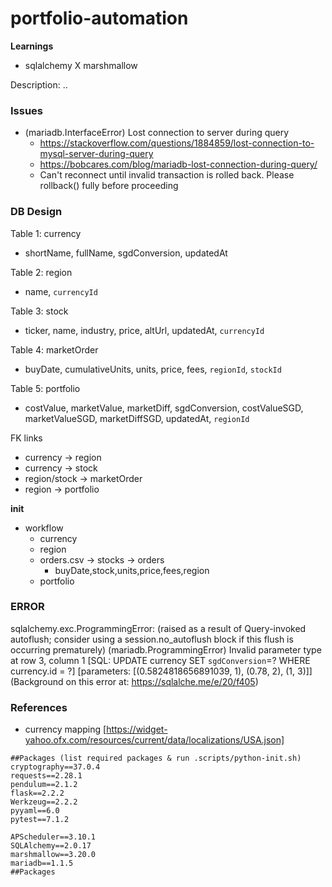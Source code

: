 # portfolio-automation

**Learnings**
<!-- - asyncio -->
- sqlalchemy X marshmallow

Description: ..

### Issues
- (mariadb.InterfaceError) Lost connection to server during query
  - https://stackoverflow.com/questions/1884859/lost-connection-to-mysql-server-during-query
  - https://bobcares.com/blog/mariadb-lost-connection-during-query/
  - Can't reconnect until invalid transaction is rolled back.  Please rollback() fully before proceeding 

### DB Design

Table 1: currency
- shortName, fullName, sgdConversion, updatedAt

Table 2: region
- name, `currencyId`

Table 3: stock
- ticker, name, industry, price, altUrl, updatedAt, `currencyId`

Table 4: marketOrder
- buyDate, cumulativeUnits, units, price, fees, `regionId`, `stockId`

Table 5: portfolio
- costValue, marketValue, marketDiff, sgdConversion, costValueSGD, marketValueSGD, marketDiffSGD, updatedAt, `regionId`

FK links
- currency -> region
- currency -> stock
- region/stock -> marketOrder
- region -> portfolio

**init**

- workflow
  - currency 
  - region
  - orders.csv -> stocks -> orders
    - buyDate,stock,units,price,fees,region
  - portfolio


### ERROR

sqlalchemy.exc.ProgrammingError: (raised as a result of Query-invoked autoflush; consider using a session.no_autoflush block if this flush is occurring prematurely)
(mariadb.ProgrammingError) Invalid parameter type at row 3, column 1
[SQL: UPDATE currency SET `sgdConversion`=? WHERE currency.id = ?]
[parameters: [(0.5824818656891039, 1), (0.78, 2), (1, 3)]]
(Background on this error at: https://sqlalche.me/e/20/f405)

### References

- currency mapping [https://widget-yahoo.ofx.com/resources/current/data/localizations/USA.json]

```
##Packages (list required packages & run .scripts/python-init.sh)
cryptography==37.0.4
requests==2.28.1
pendulum==2.1.2
flask==2.2.2
Werkzeug==2.2.2
pyyaml==6.0
pytest==7.1.2

APScheduler==3.10.1
SQLAlchemy==2.0.17
marshmallow==3.20.0
mariadb==1.1.5
##Packages
```
